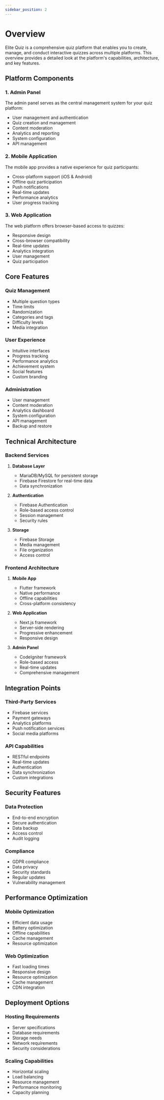 ```yaml
---
sidebar_position: 2
---
```


# Overview

Elite Quiz is a comprehensive quiz platform that enables you to create, manage, and conduct interactive quizzes across multiple platforms. This overview provides a detailed look at the platform's capabilities, architecture, and key features.

## Platform Components

### 1. Admin Panel

The admin panel serves as the central management system for your quiz platform:

- User management and authentication
- Quiz creation and management
- Content moderation
- Analytics and reporting
- System configuration
- API management

### 2. Mobile Application

The mobile app provides a native experience for quiz participants:

- Cross-platform support (iOS & Android)
- Offline quiz participation
- Push notifications
- Real-time updates
- Performance analytics
- User progress tracking

### 3. Web Application

The web platform offers browser-based access to quizzes:

- Responsive design
- Cross-browser compatibility
- Real-time updates
- Analytics integration
- User management
- Quiz participation

## Core Features

### Quiz Management

- Multiple question types
- Time limits
- Randomization
- Categories and tags
- Difficulty levels
- Media integration

### User Experience

- Intuitive interfaces
- Progress tracking
- Performance analytics
- Achievement system
- Social features
- Custom branding

### Administration

- User management
- Content moderation
- Analytics dashboard
- System configuration
- API management
- Backup and restore

## Technical Architecture

### Backend Services

1. **Database Layer**

   - MariaDB/MySQL for persistent storage
   - Firebase Firestore for real-time data
   - Data synchronization

2. **Authentication**

   - Firebase Authentication
   - Role-based access control
   - Session management
   - Security rules

3. **Storage**
   - Firebase Storage
   - Media management
   - File organization
   - Access control

### Frontend Architecture

1. **Mobile App**

   - Flutter framework
   - Native performance
   - Offline capabilities
   - Cross-platform consistency

2. **Web Application**

   - Next.js framework
   - Server-side rendering
   - Progressive enhancement
   - Responsive design

3. **Admin Panel**
   - CodeIgniter framework
   - Role-based access
   - Real-time updates
   - Comprehensive management

## Integration Points

### Third-Party Services

- Firebase services
- Payment gateways
- Analytics platforms
- Push notification services
- Social media platforms

### API Capabilities

- RESTful endpoints
- Real-time updates
- Authentication
- Data synchronization
- Custom integrations

## Security Features

### Data Protection

- End-to-end encryption
- Secure authentication
- Data backup
- Access control
- Audit logging

### Compliance

- GDPR compliance
- Data privacy
- Security standards
- Regular updates
- Vulnerability management

## Performance Optimization

### Mobile Optimization

- Efficient data usage
- Battery optimization
- Offline capabilities
- Cache management
- Resource optimization

### Web Optimization

- Fast loading times
- Responsive design
- Resource optimization
- Cache management
- CDN integration

## Deployment Options

### Hosting Requirements

- Server specifications
- Database requirements
- Storage needs
- Network requirements
- Security considerations

### Scaling Capabilities

- Horizontal scaling
- Load balancing
- Resource management
- Performance monitoring
- Capacity planning
